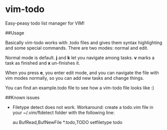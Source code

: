 # vim-todo

Easy-peasy todo list manager for VIM!

##Usage

Basically vim-todo works with .todo files and gives them syntax highlighting
and some special commands. There are two modes: normal and edit.

Normal mode is default. **j** and **k** let you navigate among tasks. **v** marks a
task as finished and **x** un-finishes it.

When you press **e**, you enter edit mode, and you can navigate the file with vim
modes normally, so you can add new tasks and change things.

You can find an example.todo file to see how a vim-todo file looks like :)

##Known issues
* Filetype detect does not work. Workaround: create a todo.vim file in
  your ~/.vim/ftdetect folder with the following line:

    au BufRead,BufNewFile *.todo,TODO setfiletype todo
